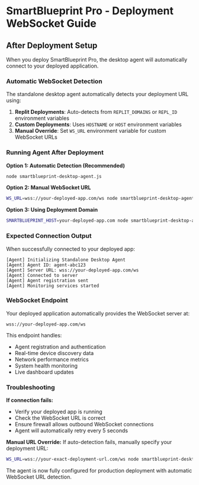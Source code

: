 # SmartBlueprint Pro - Deployment WebSocket Guide

## After Deployment Setup

When you deploy SmartBlueprint Pro, the desktop agent will automatically connect to your deployed application.

### Automatic WebSocket Detection

The standalone desktop agent automatically detects your deployment URL using:

1. **Replit Deployments**: Auto-detects from `REPLIT_DOMAINS` or `REPL_ID` environment variables
2. **Custom Deployments**: Uses `HOSTNAME` or `HOST` environment variables
3. **Manual Override**: Set `WS_URL` environment variable for custom WebSocket URLs

### Running Agent After Deployment

**Option 1: Automatic Detection (Recommended)**
```bash
node smartblueprint-desktop-agent.js
```

**Option 2: Manual WebSocket URL**
```bash
WS_URL=wss://your-deployed-app.com/ws node smartblueprint-desktop-agent.js
```

**Option 3: Using Deployment Domain**
```bash
SMARTBLUEPRINT_HOST=your-deployed-app.com node smartblueprint-desktop-agent.js
```

### Expected Connection Output

When successfully connected to your deployed app:
```
[Agent] Initializing Standalone Desktop Agent
[Agent] Agent ID: agent-abc123
[Agent] Server URL: wss://your-deployed-app.com/ws
[Agent] Connected to server
[Agent] Agent registration sent
[Agent] Monitoring services started
```

### WebSocket Endpoint

Your deployed application automatically provides the WebSocket server at:
```
wss://your-deployed-app.com/ws
```

This endpoint handles:
- Agent registration and authentication
- Real-time device discovery data
- Network performance metrics
- System health monitoring
- Live dashboard updates

### Troubleshooting

**If connection fails:**
- Verify your deployed app is running
- Check the WebSocket URL is correct
- Ensure firewall allows outbound WebSocket connections
- Agent will automatically retry every 5 seconds

**Manual URL Override:**
If auto-detection fails, manually specify your deployment URL:
```bash
WS_URL=wss://your-exact-deployment-url.com/ws node smartblueprint-desktop-agent.js
```

The agent is now fully configured for production deployment with automatic WebSocket URL detection.
